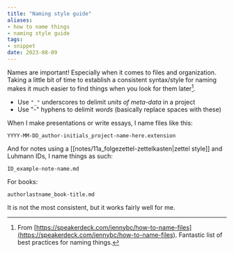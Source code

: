 ```yaml
---
title: "Naming style guide"
aliases:
- how to name things
- naming style guide
tags:
- snippet
date: 2023-08-09
---
```


Names are important! Especially when it comes to files and organization. Taking a little bit of time to establish a consistent syntax/style for naming makes it much easier to find things when you look for them later[^jennybc].

- Use `"_"` underscores to delimit *units of meta-data* in a project
- Use "-" hyphens to delimit *words* (basically replace spaces with these)

When I make presentations or write essays, I name files like this:

```
YYYY-MM-DD_author-initials_project-name-here.extension
```

And for notes using a [[notes/11a_folgezettel-zettelkasten|zettel style]] and Luhmann IDs, I name things as such:

```
ID_example-note-name.md
```

For books:

```
authorlastname_book-title.md
```

It is not the most consistent, but it works fairly well for me.

[^jennybc]: From [https://speakerdeck.com/jennybc/how-to-name-files](https://speakerdeck.com/jennybc/how-to-name-files). Fantastic list of best practices for naming things.